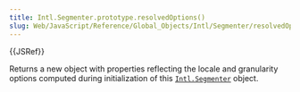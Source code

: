 ```yaml
---
title: Intl.Segmenter.prototype.resolvedOptions()
slug: Web/JavaScript/Reference/Global_Objects/Intl/Segmenter/resolvedOptions
---
```

{{JSRef}}

Returns a new object with properties reflecting the locale and granularity
options computed during initialization of
this [`Intl.Segmenter`](/en-US/docs/Web/JavaScript/Reference/Global_Objects/Intl/Segmenter) object.
